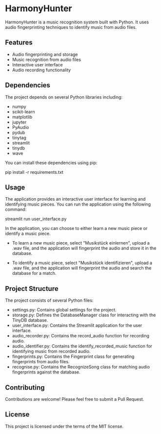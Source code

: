# HarmonyHunter

HarmonyHunter is a music recognition system built with Python. It uses audio fingerprinting techniques to identify music from audio files.

## Features

- Audio fingerprinting and storage
- Music recognition from audio files
- Interactive user interface
- Audio recording functionality

## Dependencies

The project depends on several Python libraries including:

- numpy
- scikit-learn
- matplotlib
- jupyter
- PyAudio
- pydub
- tinytag
- streamlit
- tinydb
- wave

You can install these dependencies using pip:

pip install -r requirements.txt

## Usage

The application provides an interactive user interface for learning and identifying music pieces. You can run the application using the following command:

streamlit run user_interface.py

In the application, you can choose to either learn a new music piece or identify a music piece.

- To learn a new music piece, select "Musikstück einlernen", upload a .wav file, and the application will fingerprint the audio and store it in the database.

- To identify a music piece, select "Musikstück identifizieren", upload a .wav file, and the application will fingerprint the audio and search the database for a match.

## Project Structure

The project consists of several Python files:

- settings.py: Contains global settings for the project.
- storage.py: Defines the DatabaseManager class for interacting with the TinyDB database.
- user_interface.py: Contains the Streamlit application for the user interface.
- audio_recorder.py: Contains the record_audio function for recording audio.
- audio_identifier.py: Contains the identify_recorded_music function for identifying music from recorded audio.
- fingerprints.py: Contains the Fingerprint class for generating fingerprints from audio files.
- recognise.py: Contains the RecognizeSong class for matching audio fingerprints against the database.

## Contributing

Contributions are welcome! Please feel free to submit a Pull Request.

## License

This project is licensed under the terms of the MIT license.